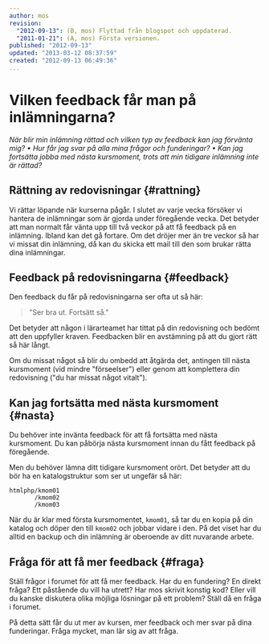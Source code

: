 ```yaml
---
author: mos
revision:
  "2012-09-13": (B, mos) Flyttad från blogspot och uppdaterad.
  "2011-01-21": (A, mos) Första versionen.
published: "2012-09-13"
updated: "2013-03-12 08:37:59"
created: "2012-09-13 06:49:36"
...
```

Vilken feedback får man på inlämningarna?
==================================

*När blir min inlämning rättad och vilken typ av feedback kan jag förvänta mig? &bull; Hur får jag svar på alla mina frågor och funderingar? &bull; Kan jag fortsätta jobba med nästa kursmoment, trots att min tidigare inlämning inte är rättad?*



Rättning av redovisningar {#rattning}
------------------------------------------

Vi rättar löpande när kurserna pågår. I slutet av varje vecka försöker vi hantera de inlämningar som är gjorda under föregående vecka. Det betyder att man normalt får vänta upp till två veckor på att få feedback på en inlämning. Ibland kan det gå fortare. Om det dröjer mer än tre veckor så har vi missat din inlämning, då kan du skicka ett mail till den som brukar rätta dina inlämningar.


Feedback på redovisningarna {#feedback}
------------------------------------------

Den feedback du får på redovisningarna ser ofta ut så här:

> "Ser bra ut. Fortsätt så."

Det betyder att någon i lärarteamet har tittat på din redovisning och bedömt att den uppfyller kraven. Feedbacken blir en avstämning på att du gjort rätt så här långt.

Om du missat något så blir du ombedd att åtgärda det, antingen till nästa kursmoment (vid mindre "förseelser") eller genom att komplettera din redovisning ("du har missat något vitalt").


Kan jag fortsätta med nästa kursmoment {#nasta}
------------------------------------------

Du behöver inte invänta feedback för att få fortsätta med nästa kursmoment. Du kan påbörja nästa kursmoment innan du fått feedback på föregående. 

Men du behöver lämna ditt tidigare kursmoment orört. Det betyder att du bör ha en katalogstruktur som ser ut ungefär så här:

~~~syntax=html
htmlphp/kmom01
       /kmom02
       /kmom03
~~~

När du är klar med första kursmomentet, `kmom01`, så tar du en kopia på din katalog och döper den till `kmom02` och jobbar vidare i den. På det viset har du alltid en backup och din inlämning är oberoende av ditt nuvarande arbete.


Fråga för att få mer feedback {#fraga}
------------------------------------------

Ställ frågor i forumet för att få mer feedback. Har du en fundering? En direkt fråga? Ett påstående du vill ha utrett? Har mos skrivit konstig kod? Eller vill du kanske diskutera olika möjliga lösningar på ett problem? Ställ då en fråga i forumet.

På detta sätt får du ut mer av kursen, mer feedback och mer svar på dina funderingar. Fråga mycket, man lär sig av att fråga. 




